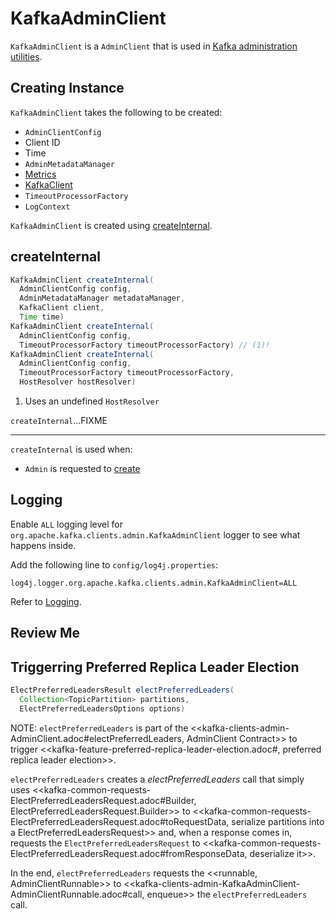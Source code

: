 # KafkaAdminClient

`KafkaAdminClient` is a `AdminClient` that is used in [Kafka administration utilities](../../tools/index.md).

## Creating Instance

`KafkaAdminClient` takes the following to be created:

* <span id="config"> `AdminClientConfig`
* <span id="clientId"> Client ID
* <span id="time"> Time
* <span id="metadataManager"> `AdminMetadataManager`
* <span id="metrics"> [Metrics](../../metrics/Metrics.md)
* <span id="client"> [KafkaClient](../KafkaClient.md)
* <span id="timeoutProcessorFactory"> `TimeoutProcessorFactory`
* <span id="logContext"> `LogContext`

`KafkaAdminClient` is created using [createInternal](#createInternal).

## <span id="createInternal"> createInternal

```java
KafkaAdminClient createInternal(
  AdminClientConfig config,
  AdminMetadataManager metadataManager,
  KafkaClient client,
  Time time)
KafkaAdminClient createInternal(
  AdminClientConfig config,
  TimeoutProcessorFactory timeoutProcessorFactory) // (1)!
KafkaAdminClient createInternal(
  AdminClientConfig config,
  TimeoutProcessorFactory timeoutProcessorFactory,
  HostResolver hostResolver)
```

1. Uses an undefined `HostResolver`

`createInternal`...FIXME

---

`createInternal` is used when:

* `Admin` is requested to [create](Admin.md#create)

## Logging

Enable `ALL` logging level for `org.apache.kafka.clients.admin.KafkaAdminClient` logger to see what happens inside.

Add the following line to `config/log4j.properties`:

```text
log4j.logger.org.apache.kafka.clients.admin.KafkaAdminClient=ALL
```

Refer to [Logging](../../logging.md).

## Review Me

## <span id="electPreferredLeaders"> Triggerring Preferred Replica Leader Election

```java
ElectPreferredLeadersResult electPreferredLeaders(
  Collection<TopicPartition> partitions,
  ElectPreferredLeadersOptions options)
```

NOTE: `electPreferredLeaders` is part of the <<kafka-clients-admin-AdminClient.adoc#electPreferredLeaders, AdminClient Contract>> to trigger <<kafka-feature-preferred-replica-leader-election.adoc#, preferred replica leader election>>.

`electPreferredLeaders` creates a *electPreferredLeaders* call that simply uses <<kafka-common-requests-ElectPreferredLeadersRequest.adoc#Builder, ElectPreferredLeadersRequest.Builder>> to <<kafka-common-requests-ElectPreferredLeadersRequest.adoc#toRequestData, serialize partitions into a ElectPreferredLeadersRequest>> and, when a response comes in, requests the `ElectPreferredLeadersRequest` to <<kafka-common-requests-ElectPreferredLeadersRequest.adoc#fromResponseData, deserialize it>>.

In the end, `electPreferredLeaders` requests the <<runnable, AdminClientRunnable>> to <<kafka-clients-admin-KafkaAdminClient-AdminClientRunnable.adoc#call, enqueue>> the `electPreferredLeaders` call.

